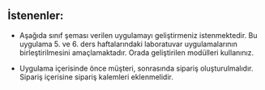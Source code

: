 ## İstenenler:

* Aşağıda sınıf şeması verilen uygulamayı geliştirmeniz istenmektedir. Bu uygulama 5. ve 6. ders haftalarındaki laboratuvar uygulamalarının birleştirilmesini amaçlamaktadır. Orada geliştirilen modülleri kullanınız.

* Uygulama içerisinde önce müşteri, sonrasında sipariş oluşturulmalıdır. Sipariş içerisine sipariş kalemleri eklenmelidir. 



